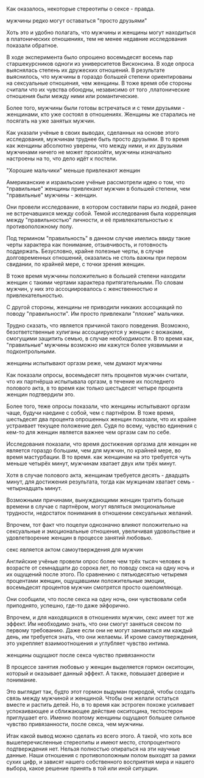 Как оказалось, некоторые стереотипы о сексе - правда.

мужчины редко могут оставаться "просто друзьями"

Хоть это и удобно полагать, что мужчины и женщины могут находиться в платонических отношениях, тем не менее недавние исследования показали обратное.

В ходе эксперимента было опрошено восемьдесят восемь пар старшекурсников одноги из университетов Висконсина. В ходе опроса выяснялась степень их дружеских отношений. В результате выяснилось, что мужчины в гораздо большей степени ориентированы на сексуальные отношения, чем женщины. В тоже время обе стороны считали что их чувства обоюдны, независимо от того ,платонические отношения были между ними или романтические.

Более того, мужчины были готовы встречаться и с теми друзьями - женщинами, кто уже состоял в отношениях. Женщины же старались не посягать на уже занятых мужчин.

Как указали учёные в своих выводах, сделанных на основе этого исследования, мужчинам труднее быть просто друзьями. В то время как женщины абсолютно уверены, что между ними, и их друзьями мужчинами ничего не может произойти, мужчины изначально настроены на то, что дело идёт к постели.

"Хорошие мальчики" меньше привлекают женщин

Американские и израильские учёные рассмотрели идею о том, что "правильные" женщины привлекают мужчин в большей степени, чем "правильные" мужчины - женщин.

Они провели исследование, в котором составили пары из людей, ранее не встречавшихся между собой. Темой исследования была корреляция между "правильностью" личности, и её привлекательностью к противоположному полу.

Под термином "правильность" в данном случае имелись ввиду такие черты характера как понимание, отзывчивость, и готовность поддержать. Безусловно, крайне полезные черты, в случае долговременных отношений, оказались не столь важны при первом свидании, по крайней мере, с точки зрения женщин.

В тоже время мужчины положительно в большей степени находили женщин с такими чертами характера притягательными. По словам мужчин, у них это ассоциировалось с женственностью и привлекательностью.

С другой стороны, женщины не приводили никаких ассоциаций по поводу "правильности". Им просто привлекали "плохие" мальчики.

Трудно сказать, что является причиной такого поведения. Возможно, безответственные хулиганы ассоциируются у женщин с вожаками, смогущими защитить семью, в случае необходимости. В то время как, "правильные" мужчины возможно им кажутся более уязвимыми и подконтрольными.

женщины испытывают оргазм реже, чем думают мужчины

Как показали опросы, восемьдесят пять процентов мужчин считали, что их партнёрша испытывала оргазм, в течение их последнего полового акта, в то время как только шестьдесят четыре процента женщин подтвердили это. 

Более того, теже опросы показали, что женщины испытывают оргазм чаще, будучи наедине с собой, чем с партнёром. В тоже время, шестьдесят два процента опрошенных женщин показали, что их крайне устраивает текущее положение дел. Судя по всему, чувство единения с кем-то для женщин является важнее чем оргазм сам по себе.

Исследования показали, что время достижения оргазма для женщин не является гораздо большим, чем для мужчин, по крайней мере, во время мастурбации. В то время. как женщинам на это требуется чуть меньше четырёх минут, мужчинам хватает двух или трёх минут.

Хотя в случае полового акта, женщинам требуется десять - двадцать минут, для достижения результата, тогда как мужцинам хватает семь - четырнадцать минут.

Возможными причинами, вынуждающими женщин тратить больше времени в случае с партнёром, могут являться эмоциональные трудности, недостаток понимания в отношении сексуальных желаний.

Впрочем, тот факт что поцелуи однозначно влияют положительно на сексуальные и эмоциональные отношения, увеличивая удовольствие и удовлетворение женщин в процессе занятий любовью.

секс является актом самоутверждения для мужчин

Английские учёные провели опрос более чем трёх тысяч человек в возрасте от семнадцати до сорока лет, по поводу секса на одну ночь и их ощущений после этого. По сравнению с пятьюдесятью четыремя процентами женщин, ощущавшими положительные эмоции, восемьдесят процентов мужчин смотрятся просто ошеломляюще.

Они сообщили, что после секса на одну ночь, они чувствовали себя приподнято, успешно, где-то даже эйфорично.

Впрочем, и для находящихся в отношениях мужчин, секс имеет тот же эффект. Им необходимо знать, что они смогут заняться сексом по первому требованию. Даже если они не могут заниматься им каждый день, им требуется знать, что они желаемы. И кроме самоутверждения, это укрепляет взаимоотношения и углубляет чувство интима.

женщины ощущают после секса чувство привязанности

В процессе занятия любовью у женщин выделяется гормон окситоцин, который и оказывает данный эффект. А также, повышает доверие и понимание.

Это выглядит так, будто этот гормон выдуман природой, чтобы создать связь между мужчиной и женщиной. Чтобы они желали остаться вместе и растить детей. Но, в то время как эстроген похоже усиливает успокаивающее и сближающее действие окситоцина, тестостерон приглушает его. Именно поэтому женщины ощущают большее сильное чувство привязанности, после секса, чем мужчины.

Итак какой вывод можно сделать из всего этого. А такой, что хоть все вышеперечисленные стереотипы и имеют место, стопроцентного подтверждения нет. Нельзя полностью опираться на эти научные данные. Наши отношения с противоположным полом выходят за рамки сухих цифр, и зависят нашего собственного восприятия мира и нашего выбора, какое решение принять в той или иной ситуации.
